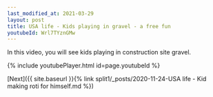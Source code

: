 ```yaml
---
last_modified_at: 2021-03-29
layout: post
title: USA life - Kids playing in gravel - a free fun
youtubeId: Wrl7TYznGMw
---
```

 
In this video, you will see kids playing in construction site gravel.
 
 
 


{% include youtubePlayer.html id=page.youtubeId %}
 
 
[Next]({{ site.baseurl }}{% link split1/_posts/2020-11-24-USA life - Kid making roti for himself.md %})
